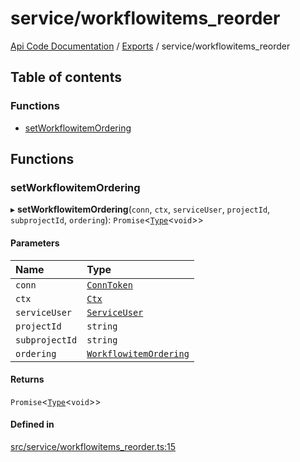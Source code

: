 # service/workflowitems\_reorder
 
[Api Code Documentation](../README.md) / [Exports](../modules.md) / service/workflowitems\_reorder

## Table of contents

### Functions

- [setWorkflowitemOrdering](service_workflowitems_reorder.md#setworkflowitemordering)

## Functions

### setWorkflowitemOrdering

▸ **setWorkflowitemOrdering**(`conn`, `ctx`, `serviceUser`, `projectId`, `subprojectId`, `ordering`): `Promise`\<[`Type`](result.md#type)\<`void`\>\>

#### Parameters

| Name | Type |
| :------ | :------ |
| `conn` | [`ConnToken`](service_conn.md#conntoken) |
| `ctx` | [`Ctx`](../interfaces/lib_ctx.Ctx.md) |
| `serviceUser` | [`ServiceUser`](../interfaces/service_domain_organization_service_user.ServiceUser.md) |
| `projectId` | `string` |
| `subprojectId` | `string` |
| `ordering` | [`WorkflowitemOrdering`](service_domain_workflow_workflowitem_ordering.md#workflowitemordering) |

#### Returns

`Promise`\<[`Type`](result.md#type)\<`void`\>\>

#### Defined in

[src/service/workflowitems_reorder.ts:15](https://github.com/openkfw/TruBudget/blob/26ade46/api/src/service/workflowitems_reorder.ts#L15)

